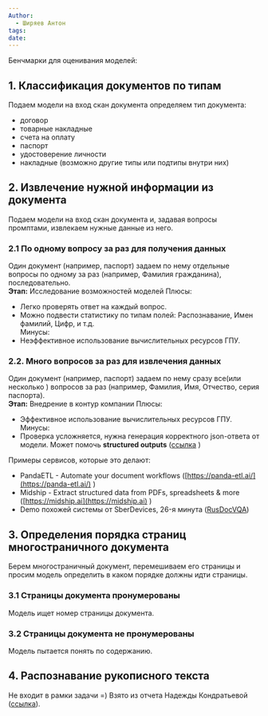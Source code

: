 ```yaml
---
Author:
  - Ширяев Антон
tags: 
date:
---
```


Бенчмарки для оценивания моделей:
## 1. Классификация документов по типам
    
Подаем модели на вход скан документа определяем тип документа:
- договор    
- товарные накладные    
- счета на оплату     
- паспорт    
- удостоверение личности    
- накладные 
(возможно другие типы или подтипы внутри них)

## 2. Извлечение нужной информации из документа    

Подаем модели на вход скан документа и, задавая вопросы промптами, извлекаем нужные данные из него.

### 2.1 По одному вопросу за раз для получения данных

Один документ (например, паспорт) задаем по нему отдельные вопросы по одному за раз (например, Фамилия гражданина), последовательно.  
**Этап:** Исследование возможностей моделей
Плюсы:
- Легко проверять ответ на каждый вопрос.    
- Можно подвести статистику по типам полей: Распознавание, Имен фамилий, Цифр, и т.д.   
Минусы:
- Неэффективное использование вычислительных ресурсов ГПУ.  

### 2.2. Много вопросов за раз для извлечения данных

Один документ (например, паспорт) задаем по нему сразу все(или несколько ) вопросов за раз (например, Фамилия, Имя, Отчество, серия паспорта).  
**Этап:** Внедрение в контур компании 
Плюсы:
- Эффективное использование вычислительных ресурсов ГПУ.  
Минусы:
- Проверка усложняется, нужна генерация корректного json-ответа от модели. Может помочь **structured outputs** ([ссылка](https://github.com/instructor-ai/instructor) )  

Примеры сервисов, которые это делают:
- PandaETL - Automate your document workflows ([https://panda-etl.ai/](https://panda-etl.ai/) )    
- Midship - Extract structured data from PDFs, spreadsheets & more ([https://midship.ai](https://midship.ai) )    
- Demo похожей системы от SberDevices, 26-я минута ([RusDocVQA](https://youtu.be/3IN4hLSYVJ4?si=yQlMUQEloTAAfW88))     

## 3. Определения порядка страниц многостраничного документа    

Берем многостраничный документ, перемешиваем его страницы и просим модель определить в каком порядке должны идти страницы.

### 3.1 Страницы документа пронумерованы

Модель ищет номер страницы документа.

### 3.2 Страницы документа не пронумерованы

Модель пытается понять по содержанию.


## 4. Распознавание рукописного текста 

Не входит в рамки задачи =) 
Взято из отчета Надежды Кондратьевой ([ссылка](https://docs.google.com/document/d/1khDmZ_418DcRKUwaa4zOjIa0xNMqCZdM_qsUL5OWchE/edit?usp=sharing)).